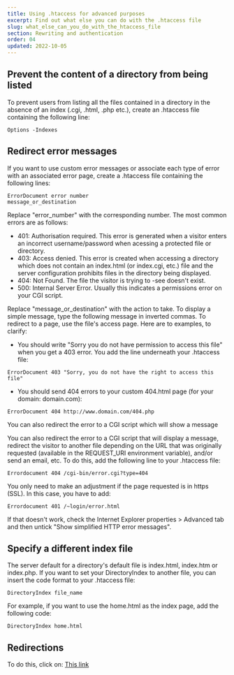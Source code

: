 ```yaml
---
title: Using .htaccess for advanced purposes
excerpt: Find out what else you can do with the .htaccess file
slug: what_else_can_you_do_with_the_htaccess_file
section: Rewriting and authentication
order: 04
updated: 2022-10-05
---
```



## Prevent the content of a directory from being listed
To prevent users from listing all the files contained in a directory in the absence of an index (.cgi, .html, .php etc.), create an .htaccess file containing the following line:


```
Options -Indexes
```




## Redirect error messages
If you want to use custom error messages or associate each type of error with an associated error page, create a .htaccess file containing the following lines: 


```
ErrorDocument error number 
message_or_destination
```


Replace "error_number" with the corresponding number. The most common errors are as follows:


- 401: Authorisation required. This error is generated when a visitor enters an incorrect username/password when acessing a protected file or directory.
- 403: Access denied. This error is created when accessing a directory which does not contain an index.html (or index.cgi, etc.) file and the server configuration prohibits files in the directory being displayed. 
- 404: Not Found. The file the visitor is trying to -see doesn't exist. 
- 500: Internal Server Error. Usually this indicates a permissions error on your CGI script.


Replace "message_or_destination" with the action to take. To display a simple message, type the following message in inverted commas. 
To redirect to a page, use the file's access page. Here are to examples, to clarify:


- You should write "Sorry you do not have permission to access this file" when you get a 403 error. You add the line underneath your .htaccess file:


```
ErrorDocument 403 "Sorry, you do not have the right to access this file"
```


- You should send 404 errors to your custom 404.html page (for your domain: domain.com):


```
ErrorDocument 404 http://www.domain.com/404.php
```



You can also redirect the error to a CGI script which will show a message

You can also redirect the error to a CGI script that will display a message, redirect the visitor to another file depending on the URL that was originally requested (available in the REQUEST_URI environment variable), and/or send an email, etc. To do this, add the following line to your .htaccess file:


```
Errordocument 404 /cgi-bin/error.cgi?type=404
```


You only need to make an adjustment if the page requested is in https (SSL). In this case, you have to add:


```
Errordocument 401 /~login/error.html
```


If that doesn't work, check the Internet Explorer properties > Advanced tab and then untick 
"Show simplified HTTP error messages".


## Specify a different index file
The server default for a directory's default file is index.html, index.htm or index.php. If you want to set your DirectoryIndex to another file, you can insert the code format to your .htaccess file:


```
DirectoryIndex file_name
```


For example, if you want to use the home.html as the index page, add the following code:


```
DirectoryIndex home.html
```




## Redirections
To do this, click on: [This link](https://www.ovh.co.uk/g1339.redirection-nom-de-domaine#redirection_web_via_le_htaccess)

